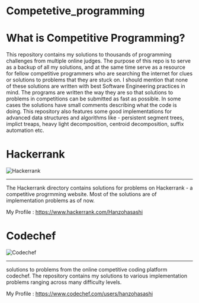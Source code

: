 # Competetive_programming


# What is Competitive Programming?

This repository contains my solutions to thousands of programming challenges from multiple online judges. The purpose of this repo is to serve as a backup of all my solutions, and at the same time serve as a resource for fellow competitive programmers who are searching the internet for clues or solutions to problems that they are stuck on. I should mention that none of these solutions are written with best Software Engineering practices in mind. The programs are written the way they are so that solutions to problems in competitions can be submitted as fast as possible. In some cases the solutions have small comments describing what the code is doing. This repository also features some good implementations for advanced data structures and algorithms like - persistent segment trees, implict treaps, heavy light decomposition, centroid decomposition, suffix automation etc.

# Hackerrank
![Hackerrank](https://i0.wp.com/www.lazyfreshers.com/wp-content/uploads/2018/02/hackerrank-logo.jpg)
***
The Hackerrank directory contains solutions for problems on Hackerrank - a competitive progrmming website. Most of the solutions are of implementation problems as of now.<br>

My Profile : https://www.hackerrank.com/Hanzohasashi


# Codechef
![Codechef](https://www.codechef.com/sites/all/themes/abessive/logo.png)
***
solutions to problems from the online competitive coding platform codechef. The repository contains my solutions to various implementation problems ranging across many difficulty levels.

My Profile : https://www.codechef.com/users/hanzohasashi
